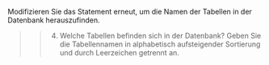 Modifizieren Sie das Statement erneut, um die Namen der Tabellen in der Datenbank herauszufinden.

>>4) Welche Tabellen befinden sich in der Datenbank? Geben Sie die Tabellennamen in alphabetisch aufsteigender Sortierung und durch Leerzeichen getrennt an.